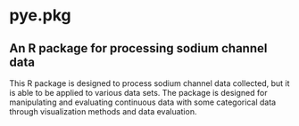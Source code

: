 # pye.pkg

## An R package for processing sodium channel data

This R package is designed to process sodium channel data collected, but it is able to be applied to various data sets. The package is designed for manipulating and evaluating continuous data with some categorical data through visualization methods and data evaluation.
